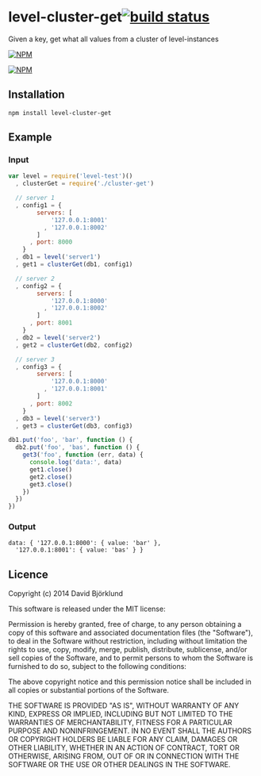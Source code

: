 # level-cluster-get[![build status](https://secure.travis-ci.org/kesla/level-cluster-get.png)](http://travis-ci.org/kesla/level-cluster-get)

Given a key, get what all values from a cluster of level-instances

[![NPM](https://nodei.co/npm/level-cluster-get.png?downloads&stars)](https://nodei.co/npm/level-cluster-get/)

[![NPM](https://nodei.co/npm-dl/level-cluster-get.png)](https://nodei.co/npm/level-cluster-get/)

## Installation

```
npm install level-cluster-get
```

## Example

### Input

```javascript
var level = require('level-test')()
  , clusterGet = require('./cluster-get')

  // server 1
  , config1 = {
        servers: [
            '127.0.0.1:8001'
          , '127.0.0.1:8002'
        ]
      , port: 8000
    }
  , db1 = level('server1')
  , get1 = clusterGet(db1, config1)

  // server 2
  , config2 = {
        servers: [
            '127.0.0.1:8000'
          , '127.0.0.1:8002'
        ]
      , port: 8001
    }
  , db2 = level('server2')
  , get2 = clusterGet(db2, config2)

  // server 3
  , config3 = {
        servers: [
            '127.0.0.1:8000'
          , '127.0.0.1:8001'
        ]
      , port: 8002
    }
  , db3 = level('server3')
  , get3 = clusterGet(db3, config3)

db1.put('foo', 'bar', function () {
  db2.put('foo', 'bas', function () {
    get3('foo', function (err, data) {
      console.log('data:', data)
      get1.close()
      get2.close()
      get3.close()
    })
  })
})
```

### Output

```
data: { '127.0.0.1:8000': { value: 'bar' },
  '127.0.0.1:8001': { value: 'bas' } }
```

## Licence

Copyright (c) 2014 David Björklund

This software is released under the MIT license:

Permission is hereby granted, free of charge, to any person obtaining a copy
of this software and associated documentation files (the "Software"), to deal
in the Software without restriction, including without limitation the rights
to use, copy, modify, merge, publish, distribute, sublicense, and/or sell
copies of the Software, and to permit persons to whom the Software is
furnished to do so, subject to the following conditions:

The above copyright notice and this permission notice shall be included in
all copies or substantial portions of the Software.

THE SOFTWARE IS PROVIDED "AS IS", WITHOUT WARRANTY OF ANY KIND, EXPRESS OR
IMPLIED, INCLUDING BUT NOT LIMITED TO THE WARRANTIES OF MERCHANTABILITY,
FITNESS FOR A PARTICULAR PURPOSE AND NONINFRINGEMENT. IN NO EVENT SHALL THE
AUTHORS OR COPYRIGHT HOLDERS BE LIABLE FOR ANY CLAIM, DAMAGES OR OTHER
LIABILITY, WHETHER IN AN ACTION OF CONTRACT, TORT OR OTHERWISE, ARISING FROM,
OUT OF OR IN CONNECTION WITH THE SOFTWARE OR THE USE OR OTHER DEALINGS IN
THE SOFTWARE.
